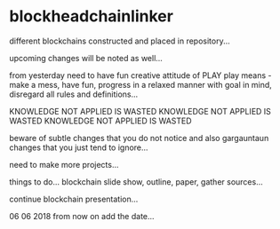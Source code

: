 # blockheadchainlinker

different blockchains constructed and placed in repository...

upcoming changes will be noted as well...

from yesterday need to have fun creative attitude of PLAY
play means - make a mess, have fun, progress in a relaxed manner with goal in mind, disregard all rules and definitions...

KNOWLEDGE NOT APPLIED IS WASTED KNOWLEDGE NOT APPLIED IS WASTED KNOWLEDGE NOT APPLIED IS WASTED

beware of subtle changes that you do not notice and also gargauntaun changes that you just tend to ignore...

need to make more projects...

things to do... blockchain slide show, outline, paper, gather sources...

continue blockchain presentation...

06 06 2018 from now on add the date...
